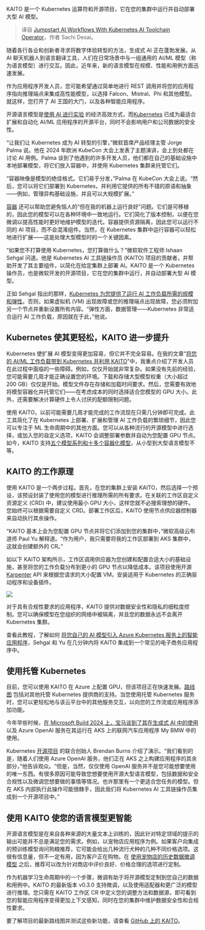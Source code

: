 
<!--
title: 使用 Kubernetes AI 工具链操作符快速启动 AI 工作流
cover: https://cdn.thenewstack.io/media/2024/07/c4574198-tools.jpg
-->

KAITO 是一个 Kubernetes 运算符和开源项目，它在您的集群中运行并自动部署大型 AI 模型。

> 译自 [Jumpstart AI Workflows With Kubernetes AI Toolchain Operator](https://thenewstack.io/jumpstart-ai-workflows-with-kubernetes-ai-toolchain-operator/)，作者 Sachi Desai。

随着各行各业和创新者寻求将数字体验转型的方法，生成式 AI 正在蓬勃发展。从 AI 聊天机器人到语言翻译工具，人们在日常场景中与一组通用的 AI/ML 模型（称为语言模型）进行交互。因此，近年来，新的语言模型在规模、性能和用例方面迅速发展。

作为应用程序开发人员，您可能希望通过简单地进行 REST 调用并将您的应用程序指向推理端点来集成高性能模型，以选择 Falcon、Mistral、Phi 和其他模型。就这样，您打开了 AI 王国的大门，以及各种智能应用程序。

开源语言模型是[使用 AI 进行实验](https://thenewstack.io/ai/) 的经济高效方式，而[Kubernetes](https://thenewstack.io/primer-how-kubernetes-came-to-be-what-it-is-and-why-you-should-care/) 已成为最适合扩展和自动化 AI/ML 应用程序的开源平台，同时不会影响用户和公司数据的安全性。

“让我们让 Kubernetes 成为 AI 转型的引擎，”微软首席产品经理主管 Jorge Palma 说。他在 2024 年欧洲 KubeCon 大会上发表了主题演讲，会上到处都在讨论 AI 用例。Palma 谈到了他遇到的许多开发人员，他们都在自己的基础设施中本地部署模型，将它们放入容器中，并使用 Kubernetes 集群来托管它们。

“容器映像是模型的绝佳格式。它们易于分发，”Palma 在 KubeCon 大会上说。“然后，您可以将它们部署到 Kubernetes，并利用它提供的所有不错的原语和抽象——例如，管理异构基础设施，并且可以大规模扩展。”

[容器](https://thenewstack.io/containers/) 还可以帮助您避免恼人的“但在我的机器上运行良好”问题。它们是可移植的，因此您的模型可以在各种环境中一致地运行。它们简化了版本控制，以便在您微调以提高性能时更好地维护模型的迭代。容器提供资源隔离，因此您可以运行不同的 AI 项目，而不会混淆组件。当然，在 Kubernetes 集群中运行容器可以轻松地进行扩展——这是处理大型模型时的一个关键因素。

“如果您不打算使用 Kubernetes，您打算做什么？”微软软件工程师 Ishaan Sehgal 问道。他是 Kubernetes AI 工具链操作员 (KAITO) 项目的贡献者，并帮助开发了其主要组件，以简化在给定集群上部署 AI。KAITO 是一个 Kubernetes 操作员，也是微软开发的开源项目，它在您的集群中运行，并自动部署大型 AI 模型。

正如 Sehgal 指出的那样，[Kubernetes 为您提供了运行 AI 工作负载所需的规模和弹性](https://thenewstack.io/why-kubernetes-needs-to-be-dumbed-down-for-devops/)。否则，如果虚拟机 (VM) 出现故障或您的推理端点出现故障，您必须附加另一个节点并重新设置所有内容。“弹性方面，数据管理——Kubernetes 非常适合运行 AI 工作负载，原因就在于此，”他说。

## Kubernetes 使其更轻松，KAITO 进一步提升

Kubernetes 使扩展 AI 模型变得更加容易，但它并不完全容易。在我的文章“[将您的 AI/ML 工作负载带到 Kubernetes 并利用 KAITO](https://vmblog.com/archive/2024/03/05/bring-your-ai-ml-workloads-to-kubernetes-and-leverage-the-kubernetes-ai-toolchain-operator-kaito.aspx)”中，我重点介绍了开发人员在此过程中面临的一些障碍。例如，仅仅开始就非常复杂。如果没有先前的经验，您可能需要几周才能正确设置您的环境。下载和存储大型模型权重（大小超过 200 GB）仅仅是开始。模型文件存在存储和加载时间要求。然后，您需要有效地将模型容器化并托管它们——在考虑成本的同时选择适合您模型的 GPU 大小。此外，还需要解决计算硬件上令人讨厌的配额限制问题。

使用 KAITO，以前可能需要几周才能完成的工作流现在只需几分钟即可完成。此工具简化了在 Kubernetes 上部署、扩展和管理 AI 工作负载的繁琐细节，因此您可以专注于 ML 生命周期中的其他方面。您可以从各种流行的开源模型中进行选择，或加入您的自定义选项，KAITO 会调整部署参数并自动为您配置 GPU 节点。如今，KAITO 支持[五个模型系列和十多个容器化模型](https://github.com/Azure/kaito/tree/main/presets)，从小型到大型语言模型不等。
## KAITO 的工作原理

使用 KAITO 是一个两步过程。首先，在您的集群上安装 KAITO，然后选择一个预设，该预设封装了使用您的模型进行推理所需的所有要求。在关联的工作区自定义资源定义 (CRD) 中，建议使用最小 GPU 大小，这样您就不必搜索理想的硬件。您始终可以根据需要自定义 CRD。部署工作区后，KAITO 使用节点供应器控制器来自动执行其余操作。

“KAITO 基本上会为您配置 GPU 节点并将它们添加到您的集群中，”微软高级云布道师 Paul Yu 解释道。“作为用户，我只需要将我的工作区部署到 AKS 集群中，这就会创建额外的 CR。”

如以下 KAITO 架构所示，工作区调用供应器为您创建和配置合适大小的基础设施，甚至将您的工作负载分布到更小的 GPU 节点以降低成本。该项目使用开源 [Karpenter](https://karpenter.sh/) API 来根据您请求的大小配置 VM，安装适用于 Kubernetes 的正确驱动程序和设备插件。

![](https://cdn.thenewstack.io/media/2024/07/a41ba085-image-1024x443.png)

对于具有合规性要求的应用程序，KAITO 提供对数据安全性和隐私的细粒度控制。您可以确保模型在您组织的网络中被隔离，并且您的数据永远不会离开 Kubernetes 集群。

查看此教程，了解如何 [将您自己的 AI 模型引入 Azure Kubernetes 服务上的智能应用程序](https://aka.ms/kaito-live)，Sehgal 和 Yu 在几分钟内将 KAITO 集成到一个常见的电子商务应用程序中。

## 使用托管 Kubernetes

目前，您可以使用 KAITO 在 Azure 上配置 GPU，但该项目正在快速发展。[路线图](https://github.com/orgs/Azure/projects/669) 包括对其他托管 Kubernetes 提供商的支持。当您使用托管 Kubernetes 服务时，您可以更轻松地与该云平台中的其他服务交互，以向您的工作流或应用程序添加功能。

今年早些时候，[在 Microsoft Build 2024 上，宝马谈到了其在生成式 AI 中的使用](https://build.microsoft.com/sessions/812d376f-56fe-411b-a10c-1faa3c1d80c9?source=sessions) 以及 Azure OpenAI 服务在其运行在 AKS 上的联网汽车应用程序 My BMW 中的使用。

Kubernetes [开源项目](https://thenewstack.io/open-source-project-momentum-what-it-takes/) 的联合创始人 Brendan Burns 介绍了演示。“我们看到的是，随着人们使用 Azure OpenAI 服务，他们正在 AKS 之上构建应用程序的其余部分，”他告诉观众。“但是，当然，仅仅使用 OpenAI 服务并不是您可能想要使用的唯一东西。有很多原因可能导致您想要使用开源大型语言模型，包括数据和安全合规性以及微调您想要做的事情等情况。也许那里有一个更适合您任务的模型。但在 AKS 内部执行此操作可能很棘手，因此我们将 Kubernetes AI 工具链操作员集成到一个开源项目中。”

## 使用 KAITO 使您的语言模型更智能

开源语言模型是在来自各种来源的大量文本上训练的，因此针对特定领域的提示的输出可能并不总是满足您的需求。例如，以宠物店应用程序为例。如果客户向集成的预训练模型询问狗粮推荐，它可能会给出几种流行犬种的几种不同价格选项。这很有信息量，但不一定有用，因为客户正在购物。在 [使用宠物店的历史数据微调模型](https://thenewstack.io/automating-context-in-structured-data-for-llms/) 之后，推荐可以改为针对商店中评价良好、价格合理的选项进行定制。

作为机器学习生命周期中的一个步骤，微调有助于将开源模型定制到您自己的数据和用例中。KAITO 的最新版本 v0.3.0 支持微调，以及使用适配器和更广泛的模型进行推理。您只需在 KAITO 工作区 CR 中定义您的调整方法和数据源，即可看到您的智能应用程序变得更加上下文感知，同时在您的集群中维护数据安全性和合规性要求。

要了解项目的最新路线图并测试这些新功能，请查看 [GitHub 上的 KAITO](https://github.com/Azure/kaito)。

